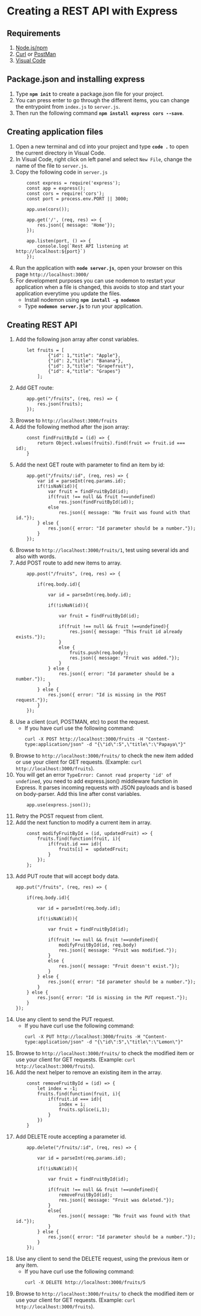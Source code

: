 # Creating a REST API with Express
## Requirements
1. [Node.js/npm](https://nodejs.org/en/download/)
2. [Curl](https://curl.se/windows/) or [PostMan](https://www.postman.com/downloads/)
3. [Visual Code](https://code.visualstudio.com/download)

## Package.json and installing express
1. Type **`npm init`** to create a package.json file for your project.
2. You can press enter to go through the different items, you can change the entrypoint from `index.js` to `server.js`.
3. Then run the following command **`npm install express cors --save`**.

## Creating application files
1. Open a new terminal and cd into your project and type **`code .`** to open the current directory in Visual Code.
2. In Visual Code, right click on left panel and select `New File`, change the name of the file to `server.js`.
3. Copy the following code in `server.js`
    ```
        const express = require('express');
        const app = express();
        const cors = require('cors');
        const port = process.env.PORT || 3000;

        app.use(cors());

        app.get('/', (req, res) => {
            res.json({ message: 'Home'});
        });

        app.listen(port, () => {
            console.log(`Rest API listening at http://localhost:${port}`)
        });
    ```
4. Run the application with **`node server.js`**, open your browser on this page `http://localhost:3000/`
5. For development purposes you can use nodemon to restart your application when a file is changed, this avoids to stop and start your application everytime you update the files.
   - Install nodemon using **`npm install -g nodemon`**
   - Type **`nodemon server.js`** to run your application.

## Creating REST API
1. Add the following json array after const variables.
    ```
        let fruits = [
                {"id": 1,"title": "Apple"},
                {"id": 2,"title": "Banana"},
                {"id": 3,"title": "Grapefruit"},
                {"id": 4,"title": "Grapes"}
            ];
    ```
2. Add GET route:
    ```
        app.get("/fruits", (req, res) => {
            res.json(fruits);
        });
    ```
3. Browse to `http://localhost:3000/fruits`
4. Add the following method after the json array:
    ```
        const findFruitById = (id) => {
            return Object.values(fruits).find(fruit => fruit.id === id);
        }
    ```
5. Add the next GET route with parameter to find an item by id:
    ```
        app.get("/fruits/:id", (req, res) => {
            var id = parseInt(req.params.id);
            if(!isNaN(id)){
                var fruit = findFruitById(id);
                if(fruit !== null && fruit !==undefined)
                    res.json(findFruitById(id));
                else
                    res.json({ message: "No fruit was found with that id."});  
            } else {
                res.json({ error: "Id parameter should be a number."});
            }   
        });
    ```
6. Browse to `http://localhost:3000/fruits/1`, test using several ids and also with words.
7. Add POST route to add new items to array.
    ```
        app.post("/fruits", (req, res) => {

            if(req.body.id){

                var id = parseInt(req.body.id);

                if(!isNaN(id)){

                    var fruit = findFruitById(id);

                    if(fruit !== null && fruit !==undefined){
                        res.json({ message: "This fruit id already exists."}); 
                    }
                    else {
                        fruits.push(req.body);
                        res.json({ message: "Fruit was added."});
                    }
                } else {
                    res.json({ error: "Id parameter should be a number."});
                }   
            } else {
                res.json({ error: "Id is missing in the POST request."});
            }  
        });
    ```
8. Use a client (curl, POSTMAN, etc) to post the request.
   - If you have curl use the following command: 
        ```
        curl -X POST http://localhost:3000/fruits -H "Content-type:application/json" -d "{\"id\":5",\"title\":\"Papaya\"}"
        ```
9. Browse to `http://localhost:3000/fruits/` to check the new item added or use your client for GET requests. (Example: `curl http://localhost:3000/fruits`).
10. You will get an error `TypeError: Cannot read property 'id' of undefined`, you need to add express.json() middleware function in Express. It parses incoming requests with JSON payloads and is based on body-parser. Add this line after const variables.
    ```
        app.use(express.json());
    ```
11. Retry the POST request from client.
12. Add the next function to modify a current item in array.
    ```
        const modifyFruitById = (id, updatedFruit) => {
            fruits.find(function(fruit, i){
                if(fruit.id === id){
                    fruits[i] =  updatedFruit;
                }
            });
        };
    ```
13. Add PUT route that will accept body data.
    ```
    app.put("/fruits", (req, res) => {

        if(req.body.id){

            var id = parseInt(req.body.id);

            if(!isNaN(id)){

                var fruit = findFruitById(id);

                if(fruit !== null && fruit !==undefined){
                    modifyFruitById(id, req.body)
                    res.json({ message: "Fruit was modified."});  
                }
                else {
                    res.json({ message: "Fruit doesn't exist."}); 
                }
            } else {
                res.json({ error: "Id parameter should be a number."});
            }   
        } else {
            res.json({ error: "Id is missing in the PUT request."});
        }  
    });
    ```
14. Use any client to send the PUT request. 
    - If you have curl use the following command: 
        ```
        curl -X PUT http://localhost:3000/fruits -H "Content-type:application/json" -d "{\"id\":5",\"title\":\"Lemon\"}"
        ```
15. Browse to `http://localhost:3000/fruits/` to check the modified item or use your client for GET requests. (Example: `curl http://localhost:3000/fruits`).
16. Add the next helper to remove an existing item in the array.
    ```
        const removeFruitById = (id) => {
            let index = -1;
            fruits.find(function(fruit, i){
                if(fruit.id === id){
                    index = i;
                    fruits.splice(i,1);
                }
            })
        }
    ```
17. Add DELETE route accepting a parameter id.
    ```
        app.delete("/fruits/:id", (req, res) => {
            
            var id = parseInt(req.params.id);

            if(!isNaN(id)){

                var fruit = findFruitById(id);

                if(fruit !== null && fruit !==undefined){
                    removeFruitById(id);
                    res.json({ message: "Fruit was deleted."});  
                }
                else{
                    res.json({ message: "No fruit was found with that id."});  
                }
            } else {
                res.json({ error: "Id parameter should be a number."});
            }   
        });
    ```
18. Use any client to send the DELETE request, using the previous item or any item.
    - If you have curl use the following command: 
        ```
        curl -X DELETE http://localhost:3000/fruits/5
        ```
19. Browse to `http://localhost:3000/fruits/` to check the modified item or use your client for GET requests. (Example: `curl http://localhost:3000/fruits`).
